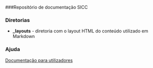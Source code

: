 ###Repositório de documentação SICC

### Diretorias

* **_layouts** - diretoria com o layout HTML do conteúdo utilizado em Markdown

### Ajuda

<a href="https://spmssicc.github.io/pages" target="_blank">Documentação para utilizadores</a>
